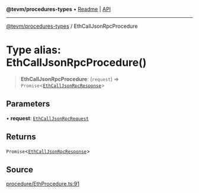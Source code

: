 **@tevm/procedures-types** • [Readme](../README.md) \| [API](../globals.md)

***

[@tevm/procedures-types](../README.md) / EthCallJsonRpcProcedure

# Type alias: EthCallJsonRpcProcedure()

> **EthCallJsonRpcProcedure**: (`request`) => `Promise`\<[`EthCallJsonRpcResponse`](EthCallJsonRpcResponse.md)\>

## Parameters

• **request**: [`EthCallJsonRpcRequest`](EthCallJsonRpcRequest.md)

## Returns

`Promise`\<[`EthCallJsonRpcResponse`](EthCallJsonRpcResponse.md)\>

## Source

[procedure/EthProcedure.ts:91](https://github.com/evmts/tevm-monorepo/blob/main/packages/procedures-types/src/procedure/EthProcedure.ts#L91)
